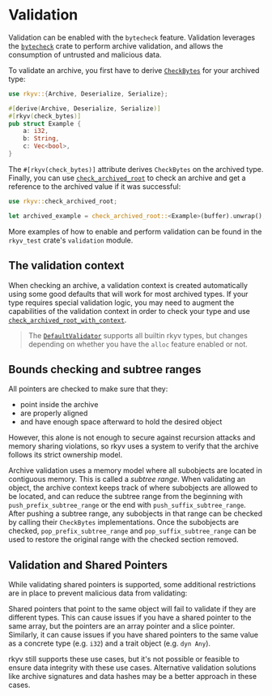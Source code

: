 # Validation

Validation can be enabled with the `bytecheck` feature. Validation leverages the
[`bytecheck`](https://docs.rs/bytecheck) crate to perform archive validation, and allows the
consumption of untrusted and malicious data.

To validate an archive, you first have to derive
[`CheckBytes`](https://docs.rs/bytecheck/latest/bytecheck/trait.CheckBytes.html) for your archived
type:

```rs
use rkyv::{Archive, Deserialize, Serialize};

#[derive(Archive, Deserialize, Serialize)]
#[rkyv(check_bytes)]
pub struct Example {
    a: i32,
    b: String,
    c: Vec<bool>,
}
```

The `#[rkyv(check_bytes)]` attribute derives `CheckBytes` on the archived type. Finally, you can use
[`check_archived_root`](https://docs.rs/rkyv/0.7.1/rkyv/validation/validators/fn.check_archived_root.html) to
check an archive and get a reference to the archived value if it was successful:

```rs
use rkyv::check_archived_root;

let archived_example = check_archived_root::<Example>(buffer).unwrap();
```

More examples of how to enable and perform validation can be found in the `rkyv_test` crate's
`validation` module.

## The validation context

When checking an archive, a validation context is created automatically using some good defaults
that will work for most archived types. If your type requires special validation logic, you may need
to augment the capabilities of the validation context in order to check your type and use
[`check_archived_root_with_context`](https://docs.rs/rkyv/0.7.1/rkyv/validation/fn.check_archived_root_with_context.html).

> The
> [`DefaultValidator`](https://docs.rs/rkyv/latest/rkyv/validation/validators/struct.DefaultValidator.html)
> supports all builtin rkyv types, but changes depending on whether you have the `alloc` feature
> enabled or not.

## Bounds checking and subtree ranges

All pointers are checked to make sure that they:

- point inside the archive
- are properly aligned
- and have enough space afterward to hold the desired object

However, this alone is not enough to secure against recursion attacks and memory sharing violations,
so rkyv uses a system to verify that the archive follows its strict ownership model.

Archive validation uses a memory model where all subobjects are located in contiguous memory. This
is called a *subtree range*. When validating an object, the archive context keeps track of where
subobjects are allowed to be located, and can reduce the subtree range from the beginning with
`push_prefix_subtree_range` or the end with `push_suffix_subtree_range`. After pushing a subtree
range, any subobjects in that range can be checked by calling their `CheckBytes` implementations.
Once the subobjects are checked, `pop_prefix_subtree_range` and `pop_suffix_subtree_range` can be
used to restore the original range with the checked section removed.

## Validation and Shared Pointers

While validating shared pointers is supported, some additional restrictions are in place to prevent
malicious data from validating:

Shared pointers that point to the same object will fail to validate if they are different types.
This can cause issues if you have a shared pointer to the same array, but the pointers are an array
pointer and a slice pointer. Similarly, it can cause issues if you have shared pointers to the same
value as a concrete type (e.g. `i32`) and a trait object (e.g. `dyn Any`).

rkyv still supports these use cases, but it's not possible or feasible to ensure data integrity with
these use cases. Alternative validation solutions like archive signatures and data hashes may be a
better approach in these cases.

